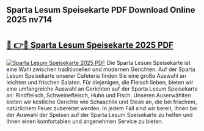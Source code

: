 ## Sparta Lesum Speisekarte PDF Download Online 2025 nv714

# <h2><a href="http://gc7azf.nevu.top/?p=Sparta+Lesum+Speisekarte">🔗 👉🔴 Sparta Lesum Speisekarte 2025 PDF</a></h2>

[![Sparta Lesum Speisekarte 2025 PDF](https://i.imgur.com/dBaPXMq.png)](http://gc7azf.nevu.top/?p=Sparta+Lesum+Speisekarte)
Die Sparta Lesum Speisekarte ist eine Wahl zwischen traditionellen und modernen Gerichten. Auf der Sparta Lesum Speisekarte unserer Cafeteria finden Sie eine große Auswahl an leichten und frischen Salaten. Für diejenigen, die Fleisch lieben, bieten wir eine umfangreiche Auswahl an Gerichten auf der Sparta Lesum Speisekarte an: Rindfleisch, Schweinefleisch, Huhn und Fisch. Unseren Auserwählten bieten wir köstliche Gerichte wie Schaschlik und Steak an, die bei frischem, natürlichem Feuer zubereitet werden. In jedem Fall sind wir bereit, Ihnen bei der Auswahl der Speisen auf der Sparta Lesum Speisekarte zu helfen und Ihnen einen komfortablen und angenehmen Service zu bieten.
